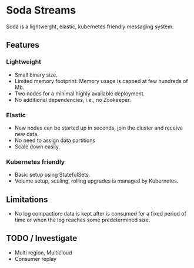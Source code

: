 # Soda Streams

Soda is a lightweight, elastic, kubernetes friendly messaging system.

## Features

### Lightweight

- Small binary size.
- Limited memory footprint: Memory usage is capped at few hundreds of Mb.
- Two nodes for a minimal highly available deployment.
- No additional dependencies, i.e., no Zookeeper.

### Elastic

- New nodes can be started up in seconds, join the cluster and receive new
data.
- No need to assign data partitions
- Scale down easily.

### Kubernetes friendly

- Basic setup using StatefulSets.
- Volume setup, scaling, rolling upgrades is managed by Kubernetes.

## Limitations

- No log compaction: data is kept after is consumed for a fixed period of time or
when the log reaches some predetermined size.

## TODO / Investigate
- Multi region, Multicloud
- Consumer replay
